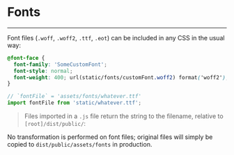 # Fonts

---
Font files (`.woff`, `.woff2`, `.ttf`, `.eot`) can be included in any CSS in the usual way:

```css
@font-face {
  font-family: 'SomeCustomFont';
  font-style: normal;
  font-weight: 400; url(static/fonts/customFont.woff2) format('woff2');
}
```

```js
// `fontFile` = 'assets/fonts/whatever.ttf'
import fontFile from 'static/whatever.ttf';
```

> Files imported in a `.js` file return the string to the filename, relative to `[root]/dist/public/`:

No transformation is performed on font files; original files will simply be copied to `dist/public/assets/fonts` in production.
